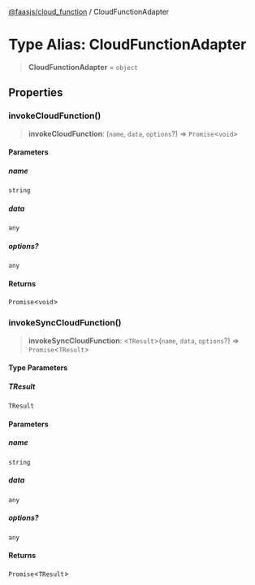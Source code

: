 [@faasjs/cloud_function](../README.md) / CloudFunctionAdapter

# Type Alias: CloudFunctionAdapter

> **CloudFunctionAdapter** = `object`

## Properties

### invokeCloudFunction()

> **invokeCloudFunction**: (`name`, `data`, `options`?) => `Promise`\<`void`\>

#### Parameters

##### name

`string`

##### data

`any`

##### options?

`any`

#### Returns

`Promise`\<`void`\>

### invokeSyncCloudFunction()

> **invokeSyncCloudFunction**: \<`TResult`\>(`name`, `data`, `options`?) => `Promise`\<`TResult`\>

#### Type Parameters

##### TResult

`TResult`

#### Parameters

##### name

`string`

##### data

`any`

##### options?

`any`

#### Returns

`Promise`\<`TResult`\>
